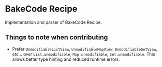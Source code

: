# BakeCode Recipe

Implementation and parser of BakeCode Recipe.

## Things to note when contributing

- Prefer `UnmodifiableListView`, `UnmodifiableMapView`, `UnmodifiableSetView`, etc... over `List.unmodifiable`, `Map.unmodifiable`, `Set.unmodifiable`. This allows better type hinting and reduced runtime errors.

